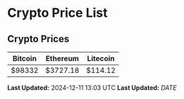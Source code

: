 # Crypto Price List

## Crypto Prices
| Bitcoin | Ethereum | Litecoin |
| ------- | -------- | -------- |
| $98332 | $3727.18 | $114.12 |
**Last Updated:** 2024-12-11 13:03 UTC
**Last Updated:** $DATE$
